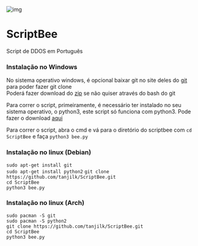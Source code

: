 ![img](https://raw.githubusercontent.com/tanjilk/ScriptBee/master/img/icon.ico)  
# ScriptBee  
Script de DDOS em Português  

### Instalação no Windows
No sistema operativo windows, é opcional baixar git no site deles do [git](https://git-scm.com/downloads) para poder fazer git clone  
Poderá fazer download do [zip](https://github.com/tanjilk/ScriptBee/archive/refs/heads/master.zip) se não quiser através do bash do git  

Para correr o script, primeiramente, é necessário ter instalado no seu sistema operativo, o python3, este script só funciona com python3. Pode fazer o download [aqui](https://www.python.org/downloads/)

Para correr o script, abra o cmd e vá para o diretório do scriptbee com `cd ScriptBee` e faça `python3 bee.py`
### Instalação no linux (Debian)
`sudo apt-get install git`  
`sudo apt-get install python2`
`git clone https://github.com/tanjilk/ScriptBee.git`  
`cd ScriptBee`  
`python3 bee.py`  

### Instalação no linux (Arch)
`sudo pacman -S git`  
`sudo pacman -S python2`  
`git clone https://github.com/tanjilk/ScriptBee.git`  
`cd ScriptBee`  
`python3 bee.py`  
